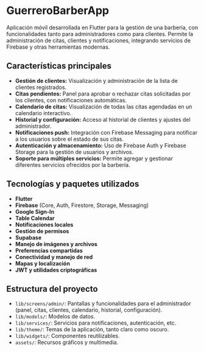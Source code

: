 # GuerreroBarberApp

Aplicación móvil desarrollada en Flutter para la gestión de una barbería, con funcionalidades tanto para administradores como para clientes. Permite la administración de citas, clientes y notificaciones, integrando servicios de Firebase y otras herramientas modernas.

## Características principales

- **Gestión de clientes:** Visualización y administración de la lista de clientes registrados.
- **Citas pendientes:** Panel para aprobar o rechazar citas solicitadas por los clientes, con notificaciones automáticas.
- **Calendario de citas:** Visualización de todas las citas agendadas en un calendario interactivo.
- **Historial y configuración:** Acceso al historial de clientes y ajustes del administrador.
- **Notificaciones push:** Integración con Firebase Messaging para notificar a los usuarios sobre el estado de sus citas.
- **Autenticación y almacenamiento:** Uso de Firebase Auth y Firebase Storage para la gestión de usuarios y archivos.
- **Soporte para múltiples servicios:** Permite agregar y gestionar diferentes servicios ofrecidos por la barbería.

## Tecnologías y paquetes utilizados

- **Flutter**
- **Firebase** (Core, Auth, Firestore, Storage, Messaging)
- **Google Sign-In**
- **Table Calendar**
- **Notificaciones locales**
- **Gestión de permisos**
- **Supabase**
- **Manejo de imágenes y archivos**
- **Preferencias compartidas**
- **Conectividad y manejo de red**
- **Mapas y localización**
- **JWT y utilidades criptográficas**

## Estructura del proyecto

- `lib/screens/admin/`: Pantallas y funcionalidades para el administrador (panel, citas, clientes, calendario, historial, configuración).
- `lib/models/`: Modelos de datos.
- `lib/services/`: Servicios para notificaciones, autenticación, etc.
- `lib/theme/`: Temas de la aplicación, tanto claro como oscuro.
- `lib/widgets/`: Componentes reutilizables.
- `assets/`: Recursos gráficos y multimedia.

